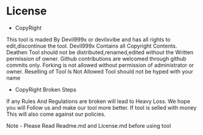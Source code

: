 # License 

* CopyRight
  
This tool is maded By Devil999x or devilxvibe and has all rights to edit,discontinue the tool. Devil999x Contains all Copyright Contents.
Deathen Tool should not be distributed,renamed,edited without the Written permission of owner.
Github contributions are welcomed through github commits only.
Forking is not allowed without permission of administrator or owner.
Reselling of Tool Is Not Allowed
Tool should not be hyped with your name

* CopyRight Broken Steps

If any Rules And Regulations are broken will lead to Heavy Loss.
We hope you will Follow us and make our tool more better.
If tool is selled with money This will also come against our policies.

Note - Please Read Readme.md and License.md before using tool


